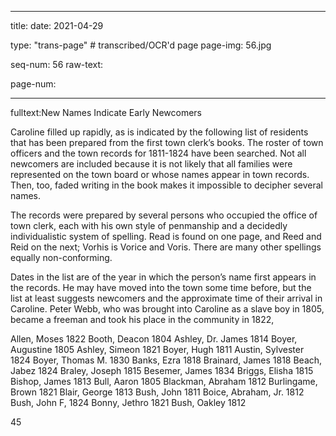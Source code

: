 
---

title: 
date: 2021-04-29

type: "trans-page" # transcribed/OCR'd page
page-img: 56.jpg

seq-num: 56
raw-text:

page-num:

---

fulltext:New Names Indicate Early Newcomers

Caroline filled up rapidly, as is indicated by the following list of residents that has been prepared from the first town clerk’s books. The roster of town officers and the town records for 1811-1824 have been searched. Not all newcomers are included because it is not likely that all families were represented on the town board or whose names appear in town records. Then, too, faded writing in the book makes it impossible to decipher several names.

The records were prepared by several persons who occupied the office of town clerk, each with his own style of penmanship and a decidedly individualistic system of spelling. Read is found on one page, and Reed and Reid on the next; Vorhis is Vorice and Voris. There are many other spellings equally non-conforming.

Dates in the list are of the year in which the person’s name first appears in the records. He may have moved into the town some time before, but the list at least suggests newcomers and the approximate time of their arrival in Caroline. Peter Webb, who was brought into Caroline as a slave boy in 1805, became a freeman and took his place in the community in 1822,

Allen, Moses 1822 Booth, Deacon 1804 Ashley, Dr. James 1814 Boyer, Augustine 1805 Ashley, Simeon 1821 Boyer, Hugh 1811 Austin, Sylvester 1824 Boyer, Thomas M. 1830 Banks, Ezra 1818 Brainard, James 1818 Beach, Jabez 1824 Braley, Joseph 1815 Besemer, James 1834 Briggs, Elisha 1815 Bishop, James 1813 Bull, Aaron 1805 Blackman, Abraham 1812 Burlingame, Brown 1821 Blair, George 1813 Bush, John 1811 Boice, Abraham, Jr. 1812 Bush, John F, 1824 Bonny, Jethro 1821 Bush, Oakley 1812

45 
